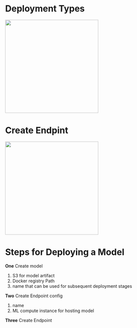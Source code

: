 # Deployment Types
<img src="https://i.imgur.com/kg6Nyxw.png" height="300" />

# Create Endpint
<img src="https://i.imgur.com/cDRjUwk.png" height="300" />

# Steps for Deploying a Model

__One__ Create model
1. S3 for model artifact
2. Docker registry Path
3. name that can be used for subsequent deployment stages

__Two__ Create Endpoint config
1. name
2. ML compute instance for hosting model

__Three__ Create Endpoint 